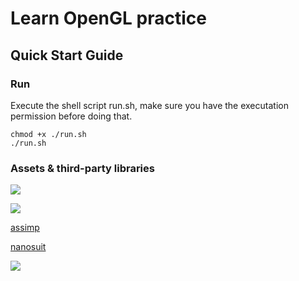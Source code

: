 # Learn OpenGL practice

## Quick Start Guide

### Run

Execute the shell script run.sh, make sure you have the executation permission before doing that.

``` shell
chmod +x ./run.sh
./run.sh
```

### Assets & third-party libraries

[![](https://learnopengl-cn.github.io/img/01/02/glfw.png)](https://www.glfw.org)

[![](https://learnopengl-cn.github.io/img/01/07/glm.png)](https://github.com/g-truc/glm)

[assimp](https://github.com/assimp/assimp)

[nanosuit](https://learnopengl-cn.github.io/data/nanosuit.rar)

[![](https://learnopengl.com/img/in-practice/breakout/irrklang.png)](https://baidu.com)
